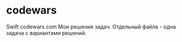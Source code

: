 # codewars
Swift codewars.com
Мои решения задач. Отдельный файла - одна задача с вариантами решений.
